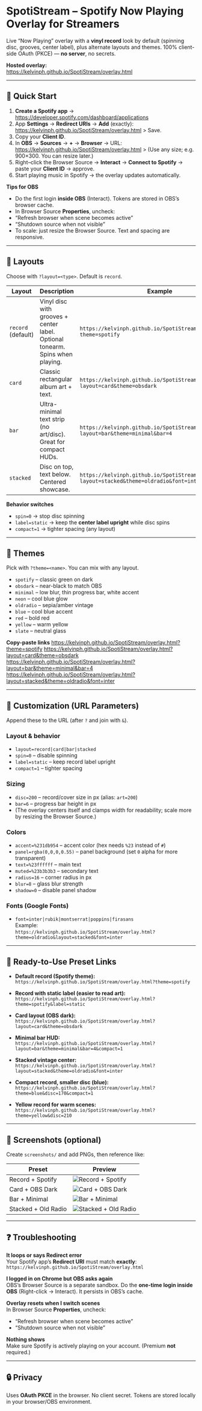 # SpotiStream – Spotify Now Playing Overlay for Streamers

Live “Now Playing” overlay with a **vinyl record** look by default (spinning disc, grooves, center label), plus alternate layouts and themes. 100% client-side OAuth (PKCE) — **no server**, no secrets.

**Hosted overlay:**  
https://kelvinph.github.io/SpotiStream/overlay.html

---

## 🚀 Quick Start

1) **Create a Spotify app** → https://developer.spotify.com/dashboard/applications  
2) App **Settings** → **Redirect URIs** → **Add** (exactly): https://kelvinph.github.io/SpotiStream/overlay.html > Save.  
3) Copy your **Client ID**.  
4) In **OBS** → **Sources** → **+** → **Browser** → URL: https://kelvinph.github.io/SpotiStream/overlay.html > (Use any size; e.g. 900×300. You can resize later.)  
5) Right–click the Browser Source → **Interact** → **Connect to Spotify** → paste your **Client ID** → approve.  
6) Start playing music in Spotify → the overlay updates automatically.

**Tips for OBS**
- Do the first login **inside OBS** (Interact). Tokens are stored in OBS’s browser cache.  
- In Browser Source **Properties**, uncheck:  
- “Refresh browser when scene becomes active”  
- “Shutdown source when not visible”  
- To scale: just resize the Browser Source. Text and spacing are responsive.

---

## 🧱 Layouts

Choose with `?layout=<type>`. Default is `record`.

| Layout   | Description | Example |
|---------|-------------|---------|
| `record` (default) | Vinyl disc with grooves + center label. Optional tonearm. Spins when playing. | `https://kelvinph.github.io/SpotiStream/overlay.html?theme=spotify` |
| `card`   | Classic rectangular album art + text. | `https://kelvinph.github.io/SpotiStream/overlay.html?layout=card&theme=obsdark` |
| `bar`    | Ultra-minimal text strip (no art/disc). Great for compact HUDs. | `https://kelvinph.github.io/SpotiStream/overlay.html?layout=bar&theme=minimal&bar=4` |
| `stacked`| Disc on top, text below. Centered showcase. | `https://kelvinph.github.io/SpotiStream/overlay.html?layout=stacked&theme=oldradio&font=inter` |

**Behavior switches**
- `spin=0` → stop disc spinning  
- `label=static` → keep the **center label upright** while disc spins  
- `compact=1` → tighter spacing (any layout)

---

## 🎨 Themes

Pick with `?theme=<name>`. You can mix with any layout.

- `spotify` – classic green on dark  
- `obsdark` – near-black to match OBS  
- `minimal` – low blur, thin progress bar, white accent  
- `neon` – cool blue glow  
- `oldradio` – sepia/amber vintage  
- `blue` – cool blue accent  
- `red` – bold red  
- `yellow` – warm yellow  
- `slate` – neutral glass

**Copy-paste links**
https://kelvinph.github.io/SpotiStream/overlay.html?theme=spotify
https://kelvinph.github.io/SpotiStream/overlay.html?layout=card&theme=obsdark
https://kelvinph.github.io/SpotiStream/overlay.html?layout=bar&theme=minimal&bar=4
https://kelvinph.github.io/SpotiStream/overlay.html?layout=stacked&theme=oldradio&font=inter


---

## 🔧 Customization (URL Parameters)

Append these to the URL (after `?` and join with `&`).

### Layout & behavior
- `layout=record|card|bar|stacked`  
- `spin=0` – disable spinning  
- `label=static` – keep record label upright  
- `compact=1` – tighter spacing

### Sizing
- `disc=200` – record/cover size in px (alias: `art=200`)  
- `bar=6` – progress bar height in px  
- (The overlay centers itself and clamps width for readability; scale more by resizing the Browser Source.)

### Colors
- `accent=%231db954` – accent color (hex needs `%23` instead of `#`)  
- `panel=rgba(0,0,0,0.55)` – panel background (set `0` alpha for more transparent)  
- `text=%23ffffff` – main text  
- `muted=%23b3b3b3` – secondary text  
- `radius=16` – corner radius in px  
- `blur=8` – glass blur strength  
- `shadow=0` – disable panel shadow

### Fonts (Google Fonts)
- `font=inter|rubik|montserrat|poppins|firasans`  
  Example:  
  `https://kelvinph.github.io/SpotiStream/overlay.html?theme=oldradio&layout=stacked&font=inter`

---

## 🧪 Ready-to-Use Preset Links

- **Default record (Spotify theme):**  
  `https://kelvinph.github.io/SpotiStream/overlay.html?theme=spotify`

- **Record with static label (easier to read art):**  
  `https://kelvinph.github.io/SpotiStream/overlay.html?theme=spotify&label=static`

- **Card layout (OBS dark):**  
  `https://kelvinph.github.io/SpotiStream/overlay.html?layout=card&theme=obsdark`

- **Minimal bar HUD:**  
  `https://kelvinph.github.io/SpotiStream/overlay.html?layout=bar&theme=minimal&bar=4&compact=1`

- **Stacked vintage center:**  
  `https://kelvinph.github.io/SpotiStream/overlay.html?layout=stacked&theme=oldradio&font=inter`

- **Compact record, smaller disc (blue):**  
  `https://kelvinph.github.io/SpotiStream/overlay.html?theme=blue&disc=170&compact=1`

- **Yellow record for warm scenes:**  
  `https://kelvinph.github.io/SpotiStream/overlay.html?theme=yellow&disc=210`

---

## 📸 Screenshots (optional)

Create `screenshots/` and add PNGs, then reference like:

| Preset | Preview |
|---|---|
| Record + Spotify | ![Record + Spotify](./record-spotify.png) |
| Card + OBS Dark | ![Card + OBS Dark](./card-obsdark.png) |
| Bar + Minimal | ![Bar + Minimal](./bar-minimal.png) |
| Stacked + Old Radio | ![Stacked + Old Radio](./stacked-oldradio.png) |

---

## ❓ Troubleshooting

**It loops or says Redirect error**  
Your Spotify app’s **Redirect URI** must match **exactly**:  
`https://kelvinph.github.io/SpotiStream/overlay.html`

**I logged in on Chrome but OBS asks again**  
OBS’s Browser Source is a separate sandbox. Do the **one-time login inside OBS** (Right-click → Interact). It persists in OBS’s cache.

**Overlay resets when I switch scenes**  
In Browser Source **Properties**, uncheck:  
- “Refresh browser when scene becomes active”  
- “Shutdown source when not visible”

**Nothing shows**  
Make sure Spotify is actively playing on your account. (Premium **not** required.)

---


## 🔒 Privacy

Uses **OAuth PKCE** in the browser. No client secret. Tokens are stored locally in your browser/OBS environment.


